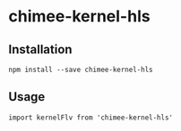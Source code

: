 # chimee-kernel-hls

## Installation
```
npm install --save chimee-kernel-hls
```
## Usage
```
import kernelFlv from 'chimee-kernel-hls'

```
